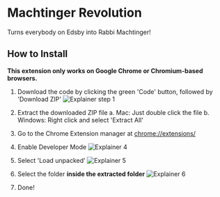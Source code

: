 # Machtinger Revolution
Turns everybody on Edsby into Rabbi Machtinger!

## How to Install
**This extension only works on Google Chrome or Chromium-based browsers.**
 1. Download the code by clicking the green 'Code' button, followed by 'Download ZIP'
 ![Explainer step 1](https://i.ibb.co/qW3wPfR/Screenshot-2023-10-23-190730.png)
 2. Extract the downloaded ZIP file
	 a. Mac: Just double click the file
	 b. Windows: Right click and select 'Extract All'

 3. Go to the Chrome Extension manager at [chrome://extensions/](chrome://extensions/)
 4. Enable Developer Mode
	![Explainer 4](https://i.ibb.co/t2rgsZF/Screenshot-2023-10-23-191514.png)
5. Select 'Load unpacked'
	![Explainer 5](https://i.ibb.co/4gZwk68/Screenshot-2023-10-23-191703.png)
6. Select the folder **inside the extracted folder**
	![Explainer 6](https://i.ibb.co/0s2PYLQ/Screenshot-2023-10-23-191915.png)
7. Done!
